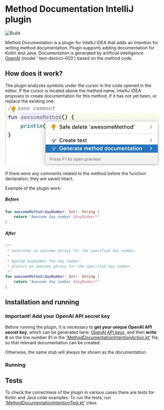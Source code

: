 # Method Documentation IntelliJ plugin

![Build](https://github.com/diffitask/JB-method-doc-plugin/workflows/Build/badge.svg)

<!-- Plugin description -->
Method Documentation is a plugin for IntelliJ IDEA that adds an intention for writing method documentation. Plugin
supports adding documentation for Kotlin and Java. Documentation is generated by artificial
intelligence [OpenAI](https://platform.openai.com) (model '
text-davinci-003') based on the method code.
<!-- Plugin description end -->

## How does it work?

The plugin analyzes symbols under the cursor in the code opened in the editor. If the cursor is located above the
method name, IntelliJ IDEA proposes to create documentation for this method, if it has not yet been, or replace the
existing one:
![](images/intention-example.png)

If there were any comments related to the method before the function declaration, they are saved intact.

Example of the plugin work:

##### Before

```kotlin
fun awesomeMethod(dayNumber: Int): String {
    return "Awesome day number $dayNumber!"
}
```

##### After

```kotlin
/**
 * Generates an awesome phrase for the specified day number.
 *
 * @param dayNumber The day number.
 * @return An awesome phrase for the specified day number.
 */
fun awesomeMethod(dayNumber: Int): String {
    return "Awesome day number $dayNumber!"
}
```

## Installation and running

### Important! Add your OpenAI API secret key

Before running the plugin, it is necessary to **get your unique OpenAI API secret key**, which can be generated
here: [OpenAI API keys](https://platform.openai.com/account/api-keys), and then **write it** on the line number 81
in
the ['MethodDocumentationIntentionAction.kt'](https://github.com/diffitask/method-doc-intellij-plugin/src/main/kotlin/com/methoddoc/intention/MethodDocumentationIntentionAction.kt)
file, so that relevant documentation can be created.

Otherwise, the same stub will always be shown as the documentation.

### Running

## Tests

To check the correctness of the plugin in various cases there
are tests for Kotlin and Java code examples. To run the tests,
run ['MethodDocumentationIntentionTest.kt'](https://github.com/diffitask/method-doc-intellij-plugin/src/test/kotlin/com/methoddoc/intention/MethodDocumentationIntentionTest.kt)
class.